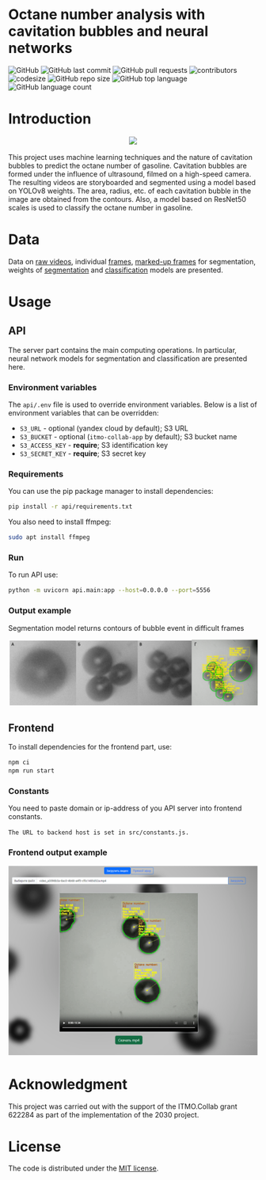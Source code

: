 # Octane number analysis with cavitation bubbles and neural networks

![GitHub](https://img.shields.io/github/license/ShockOfWave/itmo-collab)
![GitHub last commit](https://img.shields.io/github/last-commit/ShockOfWave/itmo-collab)
![GitHub pull requests](https://img.shields.io/github/issues-pr/ShockOfWave/itmo-collab)
![contributors](https://img.shields.io/github/contributors/ShockOfWave/itmo-collab) 
![codesize](https://img.shields.io/github/languages/code-size/ShockOfWave/itmo-collab)
![GitHub repo size](https://img.shields.io/github/repo-size/ShockOfWave/itmo-collab)
![GitHub top language](https://img.shields.io/github/languages/top/ShockOfWave/itmo-collab)
![GitHub language count](https://img.shields.io/github/languages/count/ShockOfWave/itmo-collab)

# Introduction

<p align="center">
    <img width="400" src="images/output.gif">
</p>

This project uses machine learning techniques and the nature of cavitation bubbles to predict the octane number of gasoline.
Cavitation bubbles are formed under the influence of ultrasound, filmed on a high-speed camera. The resulting videos are storyboarded and segmented using a model based on YOLOv8 weights. The area, radius, etc. of each cavitation bubble in the image are obtained from the contours.
Also, a model based on ResNet50 scales is used to classify the octane number in gasoline.

# Data

Data on [raw videos](https://storage.yandexcloud.net/cavitation-bubbles-data/videos.7z), 
individual [frames](https://storage.yandexcloud.net/cavitation-bubbles-data/frames.7z), 
[marked-up frames](https://storage.yandexcloud.net/cavitation-bubbles-data/marked_frames.7z) for segmentation, 
weights of [segmentation](https://storage.yandexcloud.net/itmo-collab-app/weights/segmentation_model.pt) and [classification](https://storage.yandexcloud.net/itmo-collab-app/weights/classification_model.ckpt) models are presented.

# Usage

## API

The server part contains the main computing operations. In particular, neural network models for segmentation and classification are presented here.

### Environment variables

The `api/.env` file is used to override environment variables. Below is a list of environment variables that can be overridden:

- `S3_URL` - optional (yandex cloud by default); S3 URL
- `S3_BUCKET` - optional (`itmo-collab-app` by default); S3 bucket name
- `S3_ACCESS_KEY` - **require**; S3 identification key
- `S3_SECRET_KEY` - **require**; S3 secret key

### Requirements

You can use the pip package manager to install dependencies:
```bash
pip install -r api/requirements.txt
```

You also need to install ffmpeg:

```bash
sudo apt install ffmpeg
```

### Run

To run API use:
```bash
python -m uvicorn api.main:app --host=0.0.0.0 --port=5556
```

### Output example
Segmentation model returns contours of bubble event in difficult frames

![Alt Text](images/seg_model_example.png)

## Frontend

To install dependencies for the frontend part, use:

```bash
npm ci
npm run start
```
### Constants
You need to paste domain or ip-address of you API server into frontend constants.

`The URL to backend host is set in src/constants.js.`

### Frontend output example

![Alt Text](images/frontend_example.png)

# Acknowledgment
This project was carried out with the support of the ITMO.Collab grant 622284 as part of the implementation of the 2030 project.

# License
The code is distributed under the [MIT license](https://opensource.org/license/mit/).
